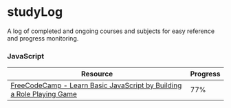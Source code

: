 # studyLog
A log of completed and ongoing courses and subjects for easy reference and progress monitoring.

### JavaScript

|Resource|Progress|
|---|---|
|[FreeCodeCamp - Learn Basic JavaScript by Building a Role Playing Game]([https://www.freecodecamp.org/learn/javascript-algorithms-and-data-structures-v8/learn-basic-javascript-by-building-a-role-playing-game/step-1])|77%|
